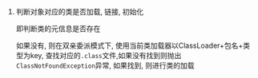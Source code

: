 

1. 判断对象对应的类是否加载, 链接, 初始化

   即判断类的元信息是否存在

   如果没有, 则在双亲委派模式下, 使用当前类加载器以ClassLoader+包名+类型为key, 查找对应的`.class`文件,如果没有找到则抛出`ClassNotFoundException`异常, 如果找到, 则进行类的加载



